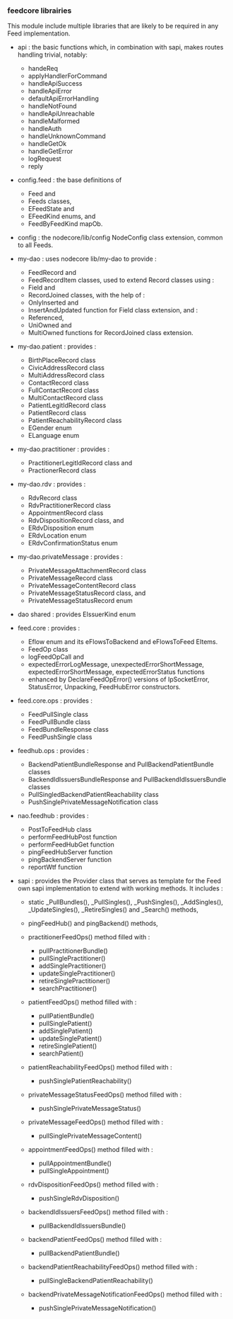 ### feedcore librairies

This module include multiple libraries that are likely to be required in any Feed implementation.

- api : the basic functions which, in combination with sapi, makes routes handling trivial, notably:
    - handeReq 
    - applyHandlerForCommand 
    - handleApiSuccess
    - handleApiError
    - defaultApiErrorHandling
    - handleNotFound
    - handleApiUnreachable
    - handleMalformed
    - handleAuth
    - handleUnknownCommand
    - handleGetOk
    - handleGetError
    - logRequest
    - reply

- config.feed : the base definitions of 
    - Feed and 
    - Feeds classes,  
    - EFeedState and 
    - EFeedKind enums, and 
    - FeedByFeedKind mapOb.

- config : the nodecore/lib/config NodeConfig class extension, common to all Feeds.

- my-dao : uses nodecore lib/my-dao to provide :
    - FeedRecord and 
    - FeedRecordItem classes, used to extend Record classes using : 
    - Field and 
    - RecordJoined classes, with the help of :  
    - OnlyInserted and
    - InsertAndUpdated function for Field class extension, and :
    - Referenced,
    - UniOwned and
    - MultiOwned functions for RecordJoined class extension.
    
- my-dao.patient : provides :
    - BirthPlaceRecord class 
    - CivicAddressRecord class 
    - MultiAddressRecord class 
    - ContactRecord class 
    - FullContactRecord class
    - MultiContactRecord class
    - PatientLegitIdRecord class
    - PatientRecord class
    - PatientReachabilityRecord class
    - EGender enum
    - ELanguage enum
    
- my-dao.practitioner : provides :
    - PractitionerLegitIdRecord class and
    - PractionerRecord class
    
- my-dao.rdv : provides :
    - RdvRecord class
    - RdvPractitionerRecord class
    - AppointmentRecord class
    - RdvDispositionRecord class, and
    - ERdvDisposition enum 
    - ERdvLocation enum
    - ERdvConfirmationStatus enum
 
- my-dao.privateMessage : provides :
    - PrivateMessageAttachmentRecord class
    - PrivateMessageRecord class    
    - PrivateMessageContentRecord class 
    - PrivateMessageStatusRecord class, and
    - PrivateMessageStatusRecord enum
    
- dao shared : provides EIssuerKind enum

- feed.core : provides :
    - Eflow enum and its eFlowsToBackend and eFlowsToFeed EItems.
    - FeedOp class
    - logFeedOpCall and 
    - expectedErrorLogMessage, unexpectedErrorShortMessage, expectedErrorShortMessage, expectedErrorStatus functions
    - enhanced by DeclareFeedOpError() versions of IpSocketError, StatusError, Unpacking, FeedHubError constructors.

- feed.core.ops : provides : 
    - FeedPullSingle class 
    - FeedPullBundle class
    - FeedBundleResponse class
    - FeedPushSingle class
    
- feedhub.ops : provides :
    - BackendPatientBundleResponse and PullBackendPatientBundle classes
    - BackendIdIssuersBundleResponse and PullBackendIdIssuersBundle classes
    - PullSingledBackendPatientReachability class
    - PushSinglePrivateMessageNotification class
    
- nao.feedhub : provides : 
    - PostToFeedHub class
    - performFeedHubPost function
    - performFeedHubGet function
    - pingFeedHubServer function
    - pingBackendServer function
    - reportWtf function

- sapi : provides the Provider class that serves as template for the Feed own sapi implementation to extend with 
         working methods.  It includes : 
    - static _PullBundles(), _PullSingles(), _PushSingles(), _AddSingles(), _UpdateSingles(), _RetireSingles() and _Search() methods,
    - pingFeedHub() and pingBackend() methods, 
    
    - practitionerFeedOps() method filled with :
        - pullPractitionerBundle() 
        - pullSinglePractitioner()
        - addSinglePractitioner()
        - updateSinglePractitioner()
        - retireSinglePractitioner()
        - searchPractitioner() 
    
    - patientFeedOps() method filled with :
        - pullPatientBundle()
        - pullSinglePatient()
        - addSinglePatient()
        - updateSinglePatient()
        - retireSinglePatient()
        - searchPatient()
    
    - patientReachabilityFeedOps() method filled with :
        - pushSinglePatientReachability()
    
    - privateMessageStatusFeedOps() method filled with :
        - pushSinglePrivateMessageStatus()
    
    - privateMessageFeedOps() method filled with :
        - pullSinglePrivateMessageContent()
    
    - appointmentFeedOps() method filled with :
        - pullAppointmentBundle()
        - pullSingleAppointment()
    
    - rdvDispositionFeedOps() method filled with :
        - pushSingleRdvDisposition()
    
    - backendIdIssuersFeedOps() method filled with :
        - pullBackendIdIssuersBundle()
    
    - backendPatientFeedOps() method filled with :
        - pullBackendPatientBundle()
    
    - backendPatientReachabilityFeedOps() method filled with :
        - pullSingleBackendPatientReachability()
    
    - backendPrivateMessageNotificationFeedOps() method filled with :
        - pushSinglePrivateMessageNotification()
        
    